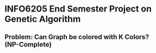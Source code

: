 # INFO6205 End Semester Project on Genetic Algorithm

## Problem: Can Graph be colored with K Colors? (NP-Complete)
